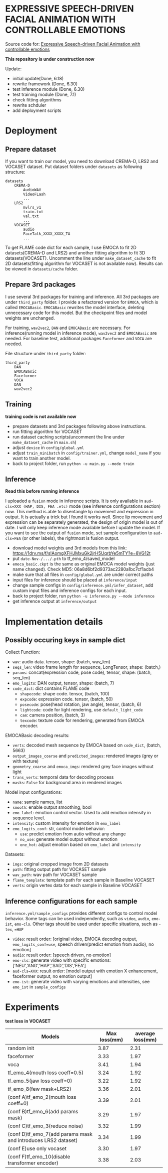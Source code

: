 # EXPRESSIVE SPEECH-DRIVEN FACIAL ANIMATION WITH CONTROLLABLE EMOTIONS

Source code for: [Expressive Speech-driven Facial Animation with controllable emotions](https://arxiv.org/abs/2301.02008)

**This repository is under construction now**

Update:

- initial update(Done, 6.18)
- rewrite framework (Done, 6.30)
- test inference module (Done, 6.30)
- test training module (Done, 7.1)
- check fitting algorithms
- rewrite schduler
- add deployment scripts

# Deployment

## Prepare dataset

If you want to train our model, you need to download CREMA-D, LRS2 and VOCASET dataset. Put dataset folders under `datasets` as following structure:

```
datasets
    CREMA-D
        AudioWAV
        VideoFLash
        ...
    LRS2
        mvlrs_v1
        train.txt
        val.txt
        ...
    VOCASET
        audio
        FaceTalk_XXXX_XXXX_TA
        ...
```

To get FLAME code dict for each sample, I use EMOCA to fit 2D datasets(CREMA-D and LRS2) and another fitting algorithm to fit 3D datasets(VOCASET). Uncomment the line under `make_dataset_cache` to fit 2D datasets(fitting algorithm for VOCASET is not available now). Results can be viewed in `datasets/cache` folder.

## Prepare 3rd packages

I use several 3rd packages for training and inference. All 3rd packages are under `third_party` folder. I provide a refactored version for `EMOCA`, which is called `EMOCABasic`. `EMOCABasic` rewrites the model interface, deleting unnecessary code for this model. But the checkpoint files and model weights are unchanged.

For training, `wav2vec2`, `DAN` and `EMOCABasic` are necessary. For inference(running model in inference mode), `wav2vec2` and `EMOCABasic` are needed. For baseline test, additional packages `Faceformer` and `VOCA` are needed.

File structure under `third_party` folder:

```
third_party
    DAN
    EMOCABasic
    Faceformer
    VOCA
    DAN
    wav2vec2
```

## Training

**training code is not available now**

- prepare datasets and 3rd packages following above instructions.
- run fitting algorithm for VOCASET
- run dataset caching scripts(uncomment the line under `make_dataset_cache` in `main.sh`)
- adjust `device` in `config/global.yml`
- adjust `train_minibatch` in `config/trainer.yml`, change `model_name` if you want to train another model.
- back to project folder, run `python -u main.py --mode train`

## Inference

**Read this before running inference**

I uploaded a `fusion` mode in inference scripts. It is only available in `aud-cls=XXX (HAP, DIS, FEA .etc)` mode (see inference configurations section) now. This method is able to disentangle lip movement and expression in output. It is actually a trick but I found it works well. Since lip movement and expression can be separately generated, the design of origin model is out of date. I will only keep inference mode available before I update the model. If you want to see the output of `fusion` mode, set sample configuration to `aud-cls=FEA` (or other labels), the rightmost is fusion output.

- download model weights and 3rd models from this link: https://1drv.ms/f/s!AomgXFHJMxuGk2jrH5UqrbYe5mTY?e=8VG12t
- put `date-Nov-/.../.pth` to tf_emo_4/saved_model
- `emoca_basic.ckpt` is the same as original EMOCA model weights (just name changed). Check MD5: 06a8d6bf2d9373ac2280a1bc7cf1acb4
- make sure that all files in `config/global.yml` are under correct paths
- input files for inference should be placed at `inference/input`
- change sample configs in `config/inference.yml/infer_dataset`, add custom input files and inference configs for each input.
- back to project folder, run `python -u inference.py --mode inference`
- get inference output at `inference/output`

# Implementation details

## Possibly occuring keys in sample dict

Collect Function:
- `wav`: audio data. tensor, shape: (batch, wav_len)
- `seqs_len`: video frame length for sequence, LongTensor, shape: (batch,)
- `params`: concat(expression code, pose code), tensor, shape: (batch, seq_len)
- `emo_logits`: DAN output, tensor, shape: (batch, 7)
- `code_dict`: dict contains FLAME code
    + `shapecode`: shape code. tensor, (batch, 100)
    + `expcode`: expression code. tensor, (batch, 50)
    + `posecode`: pose(head rotation, jaw angle), tensor, (batch, 6)
    + `lightcode`: code for light rendering, use `default_light_code`
    + `cam`: camera position, (batch, 3)
    + `texcode`: texture code for rendering, generated from EMOCA encoder.

EMOCABasic decoding results:
- `verts`: decoded mesh sequence by EMOCA based on `code_dict`, (batch, 5663)
- `output_images_coarse` and `predicted_images`: rendered images (grey or with texture)
- `geometry_coarse` and `emoca_imgs`: rendered grey face images without light
- `trans_verts`: temporal data for decoding process
- `masks`: `False` for background area in rendered images

Model input configurations:
- `name`: sample names, list
- `smooth`: enable output smoothing, bool
- `emo_label`: emotion control vector. Used to add emotion intensity in sequence level.
- `intensity`: custom intensity for emotion in `emo_label`
- `emo_logits_conf`: str, control model behavior:
    + `use`: predict emotion from autio without any change
    + `no_use`: generate model output without emotion
    + `one_hot`: adjust emotion based on `emo_label` and `intensity`

Datasets:
- `imgs`: original cropped image from 2D datasets
- `path`: fitting output path for VOCASET sample
- `wav_path`: wav path for VOCASET sample
- `flame_template`: template path for each sample in Baseline VOCASET
- `verts`: origin vertex data for each sample in Baseline VOCASET

## Inference configurations for each sample

`inference.yml/sample_configs` provides different configs to control model behavior. Some tags can be used independently, such as `video`, `audio`, `emo-ist`, `emo-cls`. Other tags should be used under specific situations, such as `-tex`, `=HAP`
- `video`: result order: [original video, EMOCA decoding output, `emo_logits_conf=use`, speech driven(predict emotion from audio), no emotion]
- `audio`: result order: [speech driven, no emotion]
- `emo-cls`: generate video with specific emotions: ['NEU','ANG','HAP','SAD','DIS','FEA']
- `aud-cls=XXX`: result order: [model output with emotion X enhancement, faceformer output, no emotion output]
- `emo-ist`: generate video with varying emotions and intensities, see `emo_ist` in `sample_configs`

# Experiments

**test loss in VOCASET**

Models  | Max loss(mm)| average loss(mm) |
--------- | --------| --------|
random init  | 3.87 | 2.31 |
faceformer | 3.33 | 1.97 |
voca | 3.41 | 1.94 |
tf_emo_4(mouth loss coeff=0.5) | 3.24 | 1.92 |
tf_emo_5(jaw loss coeff=0) | 3.22 | 1.92 |
tf_emo_8(few mask+LRS2) | 3.36 | 2.01
(conf A)tf_emo_2(mouth loss coeff=0) | 3.39 | 2.01 |
(conf B)tf_emo_6(add params mask) | 3.29 | 1.97 |
(conf C)tf_emo_3(reduce noise) | 3.32 | 1.99 |
(conf D)tf_emo_7(add params mask and introduces LRS2 dataset) | 3.34 | 1.99 |
(conf E)use only vocaset | 3.30 | 1.97 |
(conf F)tf_emo_10(disable transformer encoder) | 3.38 | 2.03 |